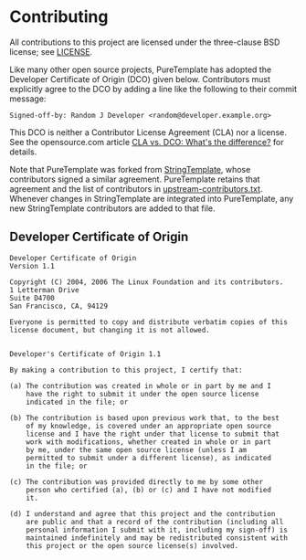 # Contributing

All contributions to this project are licensed under the three-clause BSD license; see [LICENSE](LICENSE).

Like many other open source projects, PureTemplate has adopted the Developer Certificate of Origin (DCO) given below. Contributors must explicitly agree to the DCO by adding a line like the following to their commit message:
```
Signed-off-by: Random J Developer <random@developer.example.org>
```

This DCO is neither a Contributor License Agreement (CLA) nor a license. See the opensource.com article [CLA vs. DCO: What's the difference?](https://opensource.com/article/18/3/cla-vs-dco-whats-difference) for details. 

Note that PureTemplate was forked from [StringTemplate](https://github.com/antlr/stringtemplate4), whose contributors signed a similar agreement. PureTemplate retains that agreement and the list of contributors in [upstream-contributors.txt](upstream-contributors.txt). Whenever changes in StringTemplate are integrated into PureTemplate, any new StringTemplate contributors are added to that file.

## Developer Certificate of Origin

```
Developer Certificate of Origin
Version 1.1

Copyright (C) 2004, 2006 The Linux Foundation and its contributors.
1 Letterman Drive
Suite D4700
San Francisco, CA, 94129

Everyone is permitted to copy and distribute verbatim copies of this
license document, but changing it is not allowed.


Developer's Certificate of Origin 1.1

By making a contribution to this project, I certify that:

(a) The contribution was created in whole or in part by me and I
    have the right to submit it under the open source license
    indicated in the file; or

(b) The contribution is based upon previous work that, to the best
    of my knowledge, is covered under an appropriate open source
    license and I have the right under that license to submit that
    work with modifications, whether created in whole or in part
    by me, under the same open source license (unless I am
    permitted to submit under a different license), as indicated
    in the file; or

(c) The contribution was provided directly to me by some other
    person who certified (a), (b) or (c) and I have not modified
    it.

(d) I understand and agree that this project and the contribution
    are public and that a record of the contribution (including all
    personal information I submit with it, including my sign-off) is
    maintained indefinitely and may be redistributed consistent with
    this project or the open source license(s) involved.
```
